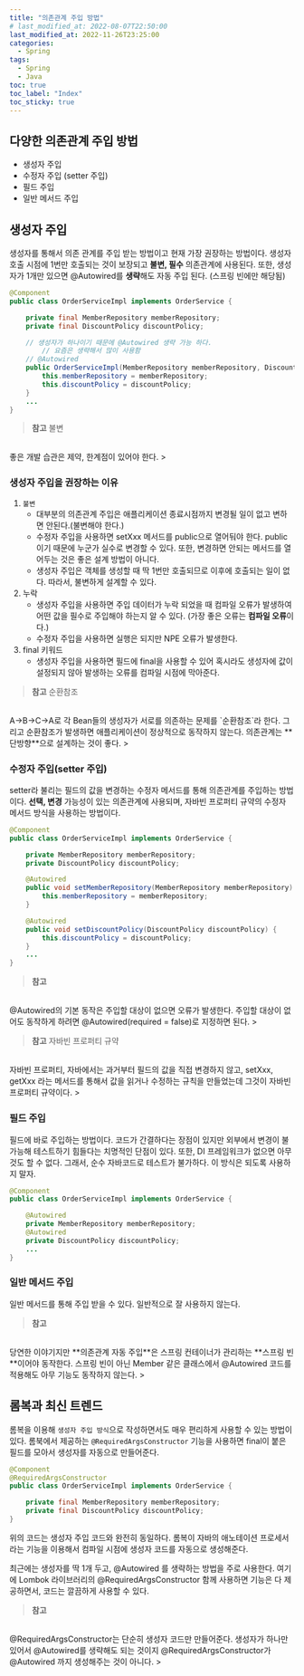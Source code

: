 ```yaml
---
title: "의존관계 주입 방법"
# last_modified_at: 2022-08-07T22:50:00
last_modified_at: 2022-11-26T23:25:00
categories:
  - Spring
tags:
  - Spring
  - Java
toc: true
toc_label: "Index"
toc_sticky: true
---
```


## 다양한 의존관계 주입 방법

- 생성자 주입
- 수정자 주입 (setter 주입)
- 필드 주입
- 일반 메서드 주입

## 생성자 주입

생성자를 통해서 의존 관계를 주입 받는 방법이고 현재 가장 권장하는 방법이다. 생성자 호출 시점에 1번만 호출되는 것이 보장되고 **불변, 필수** 의존관계에 사용된다. 또한, 생성자가 1개만 있으면 @Autowired를 **생략**해도 자동 주입 된다. (스프링 빈에만 해당됨)

```java
@Component
public class OrderServiceImpl implements OrderService {

    private final MemberRepository memberRepository;
    private final DiscountPolicy discountPolicy;

    // 생성자가 하나이기 때문에 @Autowired 생략 가능 하다.
		// 요즘은 생략해서 많이 사용함
    // @Autowired
    public OrderServiceImpl(MemberRepository memberRepository, DiscountPolicy discountPolicy) {
        this.memberRepository = memberRepository;
        this.discountPolicy = discountPolicy;
    }
	...
}
```

> **참고** 불변
<br>
좋은 개발 습관은 제약, 한계점이 있어야 한다.
> 

### 생성자 주입을 권장하는 이유

1. `불변`
    - 대부분의 의존관계 주입은 애플리케이션 종료시점까지 변경될 일이 없고 변하면 안된다.(불변해야 한다.)
    - 수정자 주입을 사용하면 setXxx 메서드를 public으로 열어둬야 한다. public이기 때문에 누군가 실수로 변경할 수 있다. 또한, 변경하면 안되는 메서드를 열어두는 것은 좋은 설계 방법이 아니다.
    - 생성자 주입은 객체를 생성할 때 딱 1번만 호출되므로 이후에 호출되는 일이 없다. 따라서, 불변하게 설계할 수 있다.
2. 누락
    - 생성자 주입을 사용하면 주입 데이터가 누락 되었을 때 컴파일 오류가 발생하여 어떤 값을 필수로 주입해야 하는지 알 수 있다. (가장 좋은 오류는 **컴파일 오류**이다.)
    - 수정자 주입을 사용하면 실행은 되지만 NPE 오류가 발생한다.
3. final 키워드
    - 생성자 주입을 사용하면 필드에 final을 사용할 수 있어 혹시라도 생성자에 값이 설정되지 않아 발생하는 오류를 컴파일 시점에 막아준다.

> **참고** 순환참조
<br>
A→B→C→A로 각 Bean들의 생성자가 서로를 의존하는 문제를 `순환참조`라 한다. 그리고 순환참조가 발생하면 애플리케이션이 정상적으로 동작하지 않는다. 의존관계는 **단방향**으로 설계하는 것이 좋다.
> 

### 수정자 주입(setter 주입)

setter라 불리는 필드의 값을 변경하는 수정자 메서드를 통해 의존관계를 주입하는 방법이다. **선택, 변경** 가능성이 있는 의존관계에 사용되며, 자바빈 프로퍼티 규약의 수정자 메서드 방식을 사용하는 방법이다.

```java
@Component
public class OrderServiceImpl implements OrderService {

    private MemberRepository memberRepository;
    private DiscountPolicy discountPolicy;

    @Autowired
    public void setMemberRepository(MemberRepository memberRepository) {
        this.memberRepository = memberRepository;
    }

    @Autowired
    public void setDiscountPolicy(DiscountPolicy discountPolicy) {
        this.discountPolicy = discountPolicy;
    }
	...
}
```

> **참고**
<br>
@Autowired의 기본 동작은 주입할 대상이 없으면 오류가 발생한다. 주입할 대상이 없어도 동작하게 하려면 @Autowired(required = false)로 지정하면 된다.
> 

> **참고** 자바빈 프로퍼티 규약
<br>
자바빈 프로퍼티, 자바에서는 과거부터 필드의 값을 직접 변경하지 않고, setXxx, getXxx 라는 메서드를 통해서 값을 읽거나 수정하는 규칙을 만들었는데 그것이 자바빈 프로퍼티 규약이다.
> 

### 필드 주입

필드에 바로 주입하는 방법이다. 코드가 간결하다는 장점이 있지만 외부에서 변경이 불가능해 테스트하기 힘들다는 치명적인 단점이 있다. 또한, DI 프레임워크가 없으면 아무것도 할 수 없다. 그래서, 순수 자바코드로 테스트가 불가하다. 이 방식은 되도록 사용하지 말자.

```java
@Component
public class OrderServiceImpl implements OrderService {

    @Autowired
    private MemberRepository memberRepository;
    @Autowired
    private DiscountPolicy discountPolicy;
    ...
}
```

### 일반 메서드 주입

일반 메서드를 통해 주입 받을 수 있다. 일반적으로 잘 사용하지 않는다.

> **참고**
<br>
당연한 이야기지만 **의존관계 자동 주입**은 스프링 컨테이너가 관리하는 **스프링 빈**이어야 동작한다. 스프링 빈이 아닌 Member 같은 클래스에서 @Autowired 코드를 적용해도 아무 기능도 동작하지 않는다.
> 

## 롬복과 최신 트렌드

롬복을 이용해 `생성자 주입 방식`으로 작성하면서도 매우 편리하게 사용할 수 있는 방법이 있다. 롬북에서 제공하는 `@RequiredArgsConstructor` 기능을 사용하면 final이 붙은 필드를 모아서 생성자를 자동으로 만들어준다.

```java
@Component
@RequiredArgsConstructor
public class OrderServiceImpl implements OrderService {

    private final MemberRepository memberRepository;
    private final DiscountPolicy discountPolicy;
}
```

위의 코드는 생성자 주입 코드와 완전히 동일하다. 롬복이 자바의 애노테이션 프로세서라는 기능을 이용해서 컴파일 시점에 생성자 코드를 자동으로 생성해준다.

최근에는 생성자를 딱 1개 두고, @Autowired 를 생략하는 방법을 주로 사용한다. 여기에 Lombok 라이브러리의 @RequiredArgsConstructor 함께 사용하면 기능은 다 제공하면서, 코드는 깔끔하게 사용할 수 있다.

> **참고**
<br>
@RequiredArgsConstructor는 단순히 생성자 코드만 만들어준다. 생성자가 하나만 있어서 @Autowired를 생략해도 되는 것이지 @RequiredArgsConstructor가 @Autowired 까지 생성해주는 것이 아니다.
>
